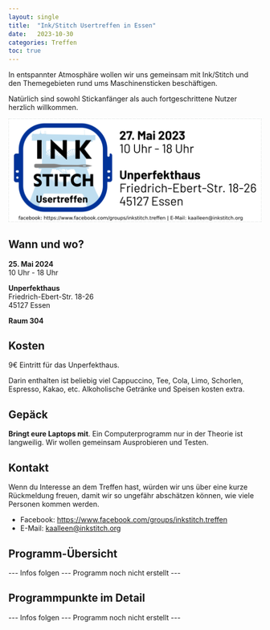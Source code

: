 ```yaml
---
layout: single
title:  "Ink/Stitch Usertreffen in Essen"
date:   2023-10-30
categories: Treffen
toc: true
---
```

In entspannter Atmosphäre wollen wir uns gemeinsam mit Ink/Stitch und den Themegebieten rund ums Maschinensticken beschäftigen.

Natürlich sind sowohl Stickanfänger als auch fortgeschrittene Nutzer herzlich willkommen.

![UserTreffen](/assets/images/posts/de/usertreffen.png)

## Wann und wo?

**25. Mai 2024**<br>
10 Uhr - 18 Uhr

**Unperfekthaus**<br>
Friedrich-Ebert-Str. 18-26<br>
45127 Essen

**Raum 304**

## Kosten

9€ Eintritt für das Unperfekthaus.

Darin enthalten ist beliebig viel Cappuccino, Tee, Cola, Limo, Schorlen, Espresso, Kakao, etc.
Alkoholische Getränke und Speisen kosten extra.

## Gepäck

**Bringt eure Laptops mit**.
Ein Computerprogramm nur in der Theorie ist langweilig.
Wir wollen gemeinsam Ausprobieren und Testen.

## Kontakt

Wenn du Interesse an dem Treffen hast, würden wir uns über eine kurze Rückmeldung freuen, damit wir so ungefähr abschätzen können, wie viele Personen kommen werden.

* Facebook: <https://www.facebook.com/groups/inkstitch.treffen>
* E-Mail: kaalleen@inkstitch.org

## Programm-Übersicht

--- Infos folgen --- Programm noch nicht erstellt ---

## Programmpunkte im Detail

--- Infos folgen --- Programm noch nicht erstellt ---
